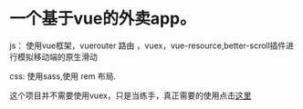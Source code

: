 # 一个基于vue的外卖app。
  js： 使用vue框架，vuerouter 路由 ，vuex，vue-resource,better-scroll插件进行模拟移动端的原生滑动

  css: 使用sass,使用 rem 布局.

  这个项目并不需要使用vuex，只是当练手，真正需要的使用点击[这里](https://github.com/ccjustcc/vue-music)






